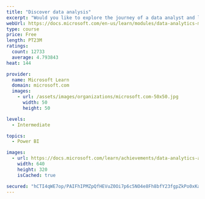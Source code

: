 ```yaml
---
title: "Discover data analysis"
excerpt: "Would you like to explore the journey of a data analyst and learn how a data analyst tells a story with data? In this module, you will explore the different roles in data and learn the different tasks of a data analyst."
webUrl: https://docs.microsoft.com/en-us/learn/modules/data-analytics-microsoft/
type: course
price: Free
length: PT23M
ratings:
  count: 12733
  average: 4.793843
heat: 144

provider:
  name: Microsoft Learn
  domain: microsoft.com
  images:
    - url: /assets/images/organizations/microsoft.com-50x50.jpg
      width: 50
      height: 50

levels:
  - Intermediate

topics:
  - Power BI

images:
  - url: https://docs.microsoft.com/learn/achievements/data-analytics-and-microsoft-social.png
    width: 640
    height: 320
    isCached: true

secured: "hCTI4qWE7op/PAIFhIPMZpQfHEVuZ0Oi7p6c5NO4e8Fh8bfY23fgpZkPo0xKaYmlUsP1pwZNjUckJ/TumLgWOB3aC9Lv/XRiK5Azg5owXZIb8Y8ISqtvwfUbXZm7S1sY2GA8pBGsH6J2sDv6ujBM2wbqVjaQOfewsN2z6fhdtZKvXR7a73zoOXqWTDSKSN4esfghEfg29i0GXkM6PYiNV8KJzVbaOSuS8uKI7tJqo6N6HYNWpe7AFE2Kw5s2hhlQoYb8+YdGrgxnJq36vhdpQL4fUgdJI34zmscVJYTDcRjCQrLChr+B+bXImflVLa9JawD8E/PxMdrrr1YE7lh4tJoC8/cXBgkt+AKuXj/PCYPhV8e2kaBEOOtm//AZ+YsaruyyhSUwLlpMEzc0WCXGucJxRBwp/bnyCRdXb7W4NJTNE0mnIiH3GdOP6gjZ9dz+;K4LaD09WW/KtJRU29KlajQ=="
---
```


